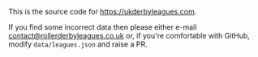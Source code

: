 This is the source code for https://ukderbyleagues.com. 

If you find some incorrect data then please either e-mail contact@rollerderbyleagues.co.uk or, if you're comfortable with GitHub, modify `data/leagues.json` and raise a PR.